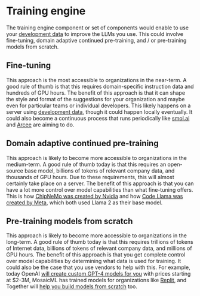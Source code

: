 # Training engine

The training engine component or set of components would enable to use your [development data](https://www.notion.so/Training-engine-7c128653aa36484aa38be07001c8d372?pvs=21) to improve the LLMs you use. This could involve fine-tuning, domain adaptive continued pre-training, and / or pre-training models from scratch.

## Fine-tuning

This approach is the most accessible to organizations in the near-term. A good rule of thumb is that this requires domain-specific instruction data and hundreds of GPU hours. The benefit of this approach is that it can shape the style and format of the suggestions for your organization and maybe even for particular teams or individual developers. This likely happens on a server using [development data](https://continue.dev/docs/development-data), though it could happen locally eventually. It could also become a continuous process that runs periodically like [smol.ai](http://smol.aihttps://smol.ai/) and [Arcee](https://www.arcee.ai/) are aiming to do.

## Domain adaptive continued pre-training

This approach is likely to become more accessible to organizations in the medium-term. A good rule of thumb today is that this requires an open-source base model, billions of tokens of relevant company data, and thousands of GPU hours. Due to these requirements, this will almost certainly take place on a server. The benefit of this approach is that you can have a lot more control over model capabilities than what fine-tuning offers. This is how [ChipNeMo was created by Nvidia](https://research.nvidia.com/publication/2023-10_chipnemo-domain-adapted-llms-chip-design) and how [Code Llama was created by Meta](https://arxiv.org/pdf/2308.12950.pdf), which both used Llama 2 as their base model.

## Pre-training models from scratch

This approach is likely to become more accessible to organizations in the long-term. A good rule of thumb today is that this requires trillions of tokens of Internet data, billions of tokens of relevant company data, and millions of GPU hours. The benefit of this approach is that you get complete control over model capabilities by determining what data is used for training. It could also be the case that you use vendors to help with this. For example, today OpenAI [will create custom GPT-4 models for you](https://openai.com/form/custom-models) with prices starting at $2-3M, MosaicML has trained models for organizations like [Replit](https://blog.replit.com/llm-training), and Together will [help you build models from scratch](https://www.together.ai/products#custom-models) too.
